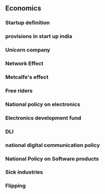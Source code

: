 ## Economics
### Startup definition
### provisions in start up india
### Unicorn company
### Network Effect
### Metcalfe's effect
### Free riders
### National policy on electronics
### Electronics development fund
### DLI
### national digital communication policy
### National Policy on Software products
### Sick industries
### Flipping
